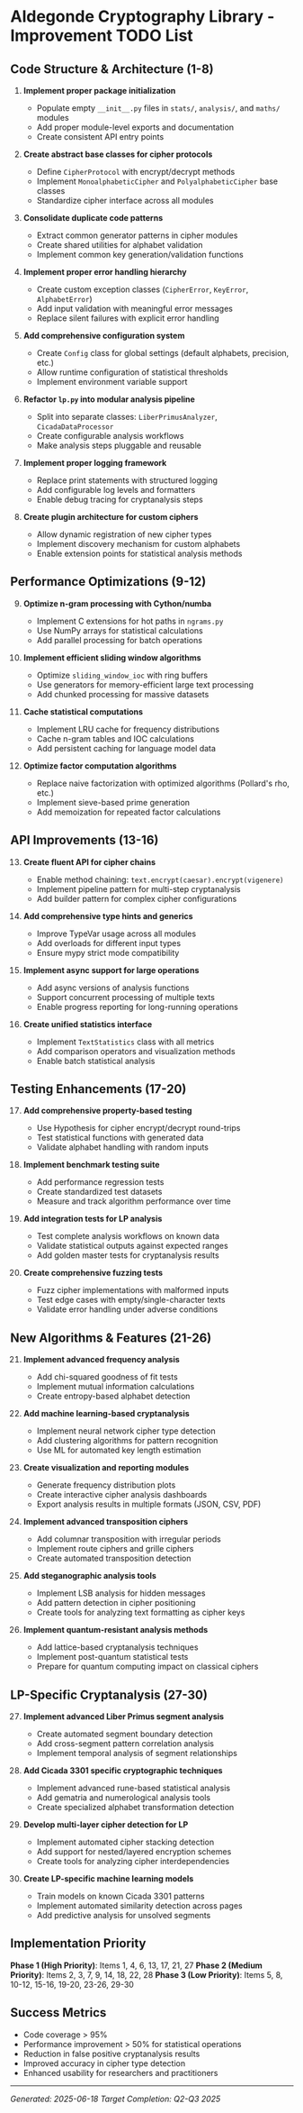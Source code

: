# Aldegonde Cryptography Library - Improvement TODO List

## Code Structure & Architecture (1-8)

1. **Implement proper package initialization**
   - Populate empty `__init__.py` files in `stats/`, `analysis/`, and `maths/` modules
   - Add proper module-level exports and documentation
   - Create consistent API entry points

2. **Create abstract base classes for cipher protocols**
   - Define `CipherProtocol` with encrypt/decrypt methods
   - Implement `MonoalphabeticCipher` and `PolyalphabeticCipher` base classes
   - Standardize cipher interface across all modules

3. **Consolidate duplicate code patterns**
   - Extract common generator patterns in cipher modules
   - Create shared utilities for alphabet validation
   - Implement common key generation/validation functions

4. **Implement proper error handling hierarchy**
   - Create custom exception classes (`CipherError`, `KeyError`, `AlphabetError`)
   - Add input validation with meaningful error messages
   - Replace silent failures with explicit error handling

5. **Add comprehensive configuration system**
   - Create `Config` class for global settings (default alphabets, precision, etc.)
   - Allow runtime configuration of statistical thresholds
   - Implement environment variable support

6. **Refactor `lp.py` into modular analysis pipeline**
   - Split into separate classes: `LiberPrimusAnalyzer`, `CicadaDataProcessor`
   - Create configurable analysis workflows
   - Make analysis steps pluggable and reusable

7. **Implement proper logging framework**
   - Replace print statements with structured logging
   - Add configurable log levels and formatters
   - Enable debug tracing for cryptanalysis steps

8. **Create plugin architecture for custom ciphers**
   - Allow dynamic registration of new cipher types
   - Implement discovery mechanism for custom alphabets
   - Enable extension points for statistical analysis methods

## Performance Optimizations (9-12)

9. **Optimize n-gram processing with Cython/numba**
   - Implement C extensions for hot paths in `ngrams.py`
   - Use NumPy arrays for statistical calculations
   - Add parallel processing for batch operations

10. **Implement efficient sliding window algorithms**
    - Optimize `sliding_window_ioc` with ring buffers
    - Use generators for memory-efficient large text processing
    - Add chunked processing for massive datasets

11. **Cache statistical computations**
    - Implement LRU cache for frequency distributions
    - Cache n-gram tables and IOC calculations
    - Add persistent caching for language model data

12. **Optimize factor computation algorithms**
    - Replace naive factorization with optimized algorithms (Pollard's rho, etc.)
    - Implement sieve-based prime generation
    - Add memoization for repeated factor calculations

## API Improvements (13-16)

13. **Create fluent API for cipher chains**
    - Enable method chaining: `text.encrypt(caesar).encrypt(vigenere)`
    - Implement pipeline pattern for multi-step cryptanalysis
    - Add builder pattern for complex cipher configurations

14. **Add comprehensive type hints and generics**
    - Improve TypeVar usage across all modules
    - Add overloads for different input types
    - Ensure mypy strict mode compatibility

15. **Implement async support for large operations**
    - Add async versions of analysis functions
    - Support concurrent processing of multiple texts
    - Enable progress reporting for long-running operations

16. **Create unified statistics interface**
    - Implement `TextStatistics` class with all metrics
    - Add comparison operators and visualization methods
    - Enable batch statistical analysis

## Testing Enhancements (17-20)

17. **Add comprehensive property-based testing**
    - Use Hypothesis for cipher encrypt/decrypt round-trips
    - Test statistical functions with generated data
    - Validate alphabet handling with random inputs

18. **Implement benchmark testing suite**
    - Add performance regression tests
    - Create standardized test datasets
    - Measure and track algorithm performance over time

19. **Add integration tests for LP analysis**
    - Test complete analysis workflows on known data
    - Validate statistical outputs against expected ranges
    - Add golden master tests for cryptanalysis results

20. **Create comprehensive fuzzing tests**
    - Fuzz cipher implementations with malformed inputs
    - Test edge cases with empty/single-character texts
    - Validate error handling under adverse conditions

## New Algorithms & Features (21-26)

21. **Implement advanced frequency analysis**
    - Add chi-squared goodness of fit tests
    - Implement mutual information calculations
    - Create entropy-based alphabet detection

22. **Add machine learning-based cryptanalysis**
    - Implement neural network cipher type detection
    - Add clustering algorithms for pattern recognition
    - Use ML for automated key length estimation

23. **Create visualization and reporting modules**
    - Generate frequency distribution plots
    - Create interactive cipher analysis dashboards
    - Export analysis results in multiple formats (JSON, CSV, PDF)

24. **Implement advanced transposition ciphers**
    - Add columnar transposition with irregular periods
    - Implement route ciphers and grille ciphers
    - Create automated transposition detection

25. **Add steganographic analysis tools**
    - Implement LSB analysis for hidden messages
    - Add pattern detection in cipher positioning
    - Create tools for analyzing text formatting as cipher keys

26. **Implement quantum-resistant analysis methods**
    - Add lattice-based cryptanalysis techniques
    - Implement post-quantum statistical tests
    - Prepare for quantum computing impact on classical ciphers

## LP-Specific Cryptanalysis (27-30)

27. **Implement advanced Liber Primus segment analysis**
    - Create automated segment boundary detection
    - Add cross-segment pattern correlation analysis
    - Implement temporal analysis of segment relationships

28. **Add Cicada 3301 specific cryptographic techniques**
    - Implement advanced rune-based statistical analysis
    - Add gematria and numerological analysis tools
    - Create specialized alphabet transformation detection

29. **Develop multi-layer cipher detection for LP**
    - Implement automated cipher stacking detection
    - Add support for nested/layered encryption schemes
    - Create tools for analyzing cipher interdependencies

30. **Create LP-specific machine learning models**
    - Train models on known Cicada 3301 patterns
    - Implement automated similarity detection across pages
    - Add predictive analysis for unsolved segments

## Implementation Priority

**Phase 1 (High Priority)**: Items 1, 4, 6, 13, 17, 21, 27
**Phase 2 (Medium Priority)**: Items 2, 3, 7, 9, 14, 18, 22, 28
**Phase 3 (Low Priority)**: Items 5, 8, 10-12, 15-16, 19-20, 23-26, 29-30

## Success Metrics

- Code coverage > 95%
- Performance improvement > 50% for statistical operations
- Reduction in false positive cryptanalysis results
- Improved accuracy in cipher type detection
- Enhanced usability for researchers and practitioners

---

*Generated: 2025-06-18*
*Target Completion: Q2-Q3 2025*